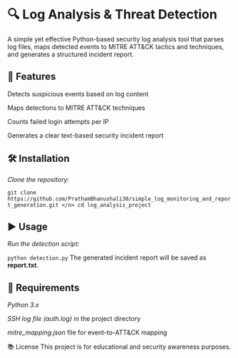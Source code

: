 # 🔍 Log Analysis & Threat Detection
A simple yet effective Python-based security log analysis tool that parses log files, maps detected events to MITRE ATT&CK tactics and techniques, and generates a structured incident report.

## 🚀 Features
Detects suspicious events based on log content

Maps detections to MITRE ATT&CK techniques

Counts failed login attempts per IP

Generates a clear text-based security incident report

## 🛠️ Installation
*Clone the repository:*

``git clone https://github.com/PrathamBhanushali30/simple_log_monitoring_and_report_generation.git </n>
 cd log_analysis_project``

## ▶️ Usage
*Run the detection script:*

`python detection.py`
The generated incident report will be saved as **report.txt**.

## 📌 Requirements
*Python 3.x*

*SSH log file (auth.log)* in the project directory

*mitre_mapping.json* file for event-to-ATT&CK mapping

📚 License
This project is for educational and security awareness purposes.
